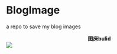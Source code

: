 # BlogImage
a repo to save my blog images
<center><strong>图床bulid</strong></center>

<img src="https://cdn.jsdelivr.net/gh/exseed-17forever/BlogImage/img/202212272138791.jpg">
